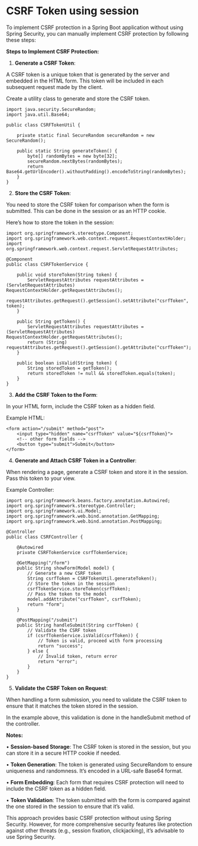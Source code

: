 # CSRF Token using session

To implement CSRF protection in a Spring Boot application without using Spring Security, you can manually implement CSRF
protection by following these steps:

**Steps to Implement CSRF Protection:**

1. **Generate a CSRF Token**:

A CSRF token is a unique token that is generated by the server and embedded in the HTML form. This token will be
included in each subsequent request made by the client.

Create a utility class to generate and store the CSRF token.

```
import java.security.SecureRandom;
import java.util.Base64;

public class CSRFTokenUtil {

    private static final SecureRandom secureRandom = new SecureRandom();

    public static String generateToken() {
        byte[] randomBytes = new byte[32];
        secureRandom.nextBytes(randomBytes);
        return Base64.getUrlEncoder().withoutPadding().encodeToString(randomBytes);
    }
}
```

2. **Store the CSRF Token**:

You need to store the CSRF token for comparison when the form is submitted. This can be done in the session or as an
HTTP cookie.

Here’s how to store the token in the session:

```
import org.springframework.stereotype.Component;
import org.springframework.web.context.request.RequestContextHolder;
import org.springframework.web.context.request.ServletRequestAttributes;

@Component
public class CSRFTokenService {

    public void storeToken(String token) {
        ServletRequestAttributes requestAttributes = (ServletRequestAttributes) RequestContextHolder.getRequestAttributes();
        requestAttributes.getRequest().getSession().setAttribute("csrfToken", token);
    }

    public String getToken() {
        ServletRequestAttributes requestAttributes = (ServletRequestAttributes) RequestContextHolder.getRequestAttributes();
        return (String) requestAttributes.getRequest().getSession().getAttribute("csrfToken");
    }

    public boolean isValid(String token) {
        String storedToken = getToken();
        return storedToken != null && storedToken.equals(token);
    }
}
```

3. **Add the CSRF Token to the Form**:

In your HTML form, include the CSRF token as a hidden field.

Example HTML:

```
<form action="/submit" method="post">
    <input type="hidden" name="csrfToken" value="${csrfToken}">
    <!-- other form fields -->
    <button type="submit">Submit</button>
</form>
```

4. **Generate and Attach CSRF Token in a Controller**:

When rendering a page, generate a CSRF token and store it in the session. Pass this token to your view.

Example Controller:

```
import org.springframework.beans.factory.annotation.Autowired;
import org.springframework.stereotype.Controller;
import org.springframework.ui.Model;
import org.springframework.web.bind.annotation.GetMapping;
import org.springframework.web.bind.annotation.PostMapping;

@Controller
public class CSRFController {

    @Autowired
    private CSRFTokenService csrfTokenService;

    @GetMapping("/form")
    public String showForm(Model model) {
        // Generate a new CSRF token
        String csrfToken = CSRFTokenUtil.generateToken();
        // Store the token in the session
        csrfTokenService.storeToken(csrfToken);
        // Pass the token to the model
        model.addAttribute("csrfToken", csrfToken);
        return "form";
    }

    @PostMapping("/submit")
    public String handleSubmit(String csrfToken) {
        // Validate the CSRF token
        if (csrfTokenService.isValid(csrfToken)) {
            // Token is valid, proceed with form processing
            return "success";
        } else {
            // Invalid token, return error
            return "error";
        }
    }
}
```

5. **Validate the CSRF Token on Request**:

When handling a form submission, you need to validate the CSRF token to ensure that it matches the token stored in the
session.

In the example above, this validation is done in the handleSubmit method of the controller.

**Notes:**

•    **Session-based Storage**: The CSRF token is stored in the session, but you can store it in a secure HTTP cookie if
needed.

•    **Token Generation**: The token is generated using SecureRandom to ensure uniqueness and randomness. It’s encoded
in a URL-safe Base64 format.

•    **Form Embedding**: Each form that requires CSRF protection will need to include the CSRF token as a hidden field.

•    **Token Validation**: The token submitted with the form is compared against the one stored in the session to ensure
that it’s valid.

This approach provides basic CSRF protection without using Spring Security. However, for more comprehensive security
features like protection against other threats (e.g., session fixation, clickjacking), it’s advisable to use Spring
Security.